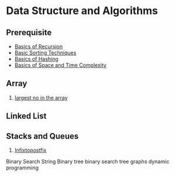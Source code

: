 # Data Structure and Algorithms

## Prerequisite
   - [Basics of Recursion](Prerequisite/Basic_Recursion.md)
   - [Basic Sorting Techniques](Prerequisite/Basic_Sorting_Techniques.md)
   - [Basics of Hashing](Prerequisite/Hashing.md)
   - [Basics of Space and Time Complexity](Prerequisite/Time_and_Space_Complexity.md)


## Array

  1. [largest no in the array](DSA/Array/largestNumber.cpp)

## Linked List

## Stacks and Queues
  1. [Infixtopostfix](DSA/StackAndQueue/IPP/infixtopostfix.cpp)
    





Binary Search
String
Binary tree
binary search tree
graphs
dynamic programming
